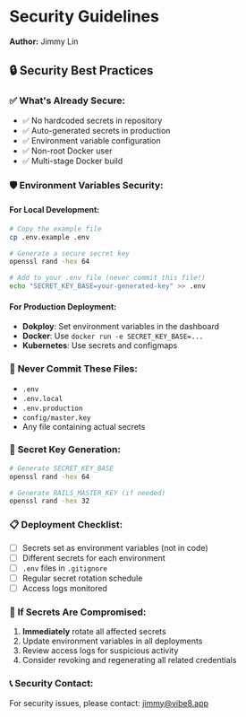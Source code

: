 # Security Guidelines
**Author:** Jimmy Lin

## 🔒 **Security Best Practices**

### ✅ **What's Already Secure:**
- ✅ No hardcoded secrets in repository
- ✅ Auto-generated secrets in production
- ✅ Environment variable configuration
- ✅ Non-root Docker user
- ✅ Multi-stage Docker build

### 🛡️ **Environment Variables Security:**

#### **For Local Development:**
```bash
# Copy the example file
cp .env.example .env

# Generate a secure secret key
openssl rand -hex 64

# Add to your .env file (never commit this file!)
echo "SECRET_KEY_BASE=your-generated-key" >> .env
```

#### **For Production Deployment:**
- **Dokploy**: Set environment variables in the dashboard
- **Docker**: Use `docker run -e SECRET_KEY_BASE=...`
- **Kubernetes**: Use secrets and configmaps

### 🚫 **Never Commit These Files:**
- `.env`
- `.env.local`
- `.env.production`
- `config/master.key`
- Any file containing actual secrets

### 🔑 **Secret Key Generation:**
```bash
# Generate SECRET_KEY_BASE
openssl rand -hex 64

# Generate RAILS_MASTER_KEY (if needed)
openssl rand -hex 32
```

### 📋 **Deployment Checklist:**
- [ ] Secrets set as environment variables (not in code)
- [ ] Different secrets for each environment
- [ ] `.env` files in `.gitignore`
- [ ] Regular secret rotation schedule
- [ ] Access logs monitored

### 🚨 **If Secrets Are Compromised:**
1. **Immediately** rotate all affected secrets
2. Update environment variables in all deployments
3. Review access logs for suspicious activity
4. Consider revoking and regenerating all related credentials

### 📞 **Security Contact:**
For security issues, please contact: jimmy@vibe8.app
